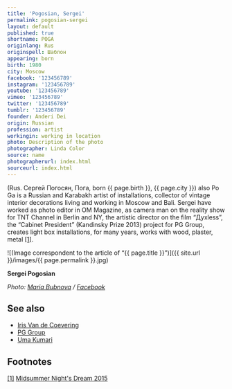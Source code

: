 ```yaml
---
title: 'Pogosian, Sergei'
permalink: pogosian-sergei
layout: default
published: true
shortname: POGA
originlang: Rus
originspell: Шаблон
appearing: born
birth: 1980
city: Moscow
facebook: '123456789'
instagram: '123456789'
youtube: '123456789'
vimeo: '123456789'
twitter: '123456789'
tumblr: '123456789'
founder: Anderi Dei
origin: Russian
profession: artist
workingin: working in location
photo: Description of the photo
photographer: Linda Color
source: name
photographerurl: index.html
sourceurl: index.html
---
```

(Rus. Сергей Погосян, Пога, born {{ page.birth }}, {{ page.city }}) also Po Ga is a Russian and Karabakh artist of installations, collector of vintage interior decorations living and working in Moscow and Bali. Sergei have worked as photo editor in OM Magazine, as camera man on the reality show for TNT Channel in Berlin and NY, the artistic director on the film “Духless”, the “Cabinet President” (Kandinsky Prize 2013) project for PG Group, creates light box installations, for many years, works with wood, plaster, metal <span id="a1">[\[1\]](#f1)</span>.

![(Image correspondent to the article of “{{ page.title }}”)]({{ site.url }}/images/{{ page.permalink }}.jpg)

**Sergei Pogosian**

*Photo: [Maria Bubnova](index) / [Facebook](index)*


## See also

+ [Iris Van de Coevering](van-de-coevering-iris)
+ [PG Group](index)
+ [Uma Kumari](index)

## Footnotes

[[1]](#a1) <span id="f1"></span> [Midsummer Night's Dream 2015](index)
